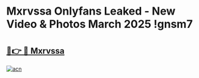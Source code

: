 # Mxrvssa Onlyfans Leaked - New Video & Photos March 2025 !gnsm7

# <h2><a href="https://4qmooe.iuczelnia.edu.pl?title=Mxrvssa&ref=gnsm7">🔗👉 🔴 Mxrvssa</a></h2>

[![acn](https://github.com/user-attachments/assets/0f9c940e-d8b0-45ae-aac7-cd30a18b3e1c)](https://4qmooe.iuczelnia.edu.pl?title=Mxrvssa&ref=gnsm7)


